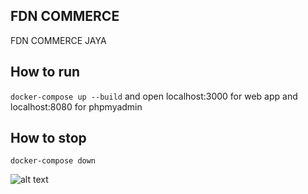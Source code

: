 ## FDN COMMERCE
FDN COMMERCE JAYA

## How to run
``
docker-compose up --build
``
and open localhost:3000 for web app and localhost:8080 for phpmyadmin

## How to stop

``
docker-compose down
``

![alt text](https://esportsku.com/tech/wp-content/uploads/2023/03/Meme-Santai-Dulu-Ga-Sih.jpg)

